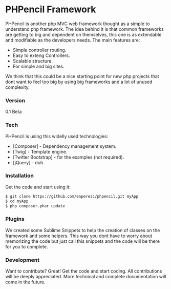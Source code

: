 # PHPencil Framework

PHPencil is another php MVC web framework thought as a simple to understand php framework. The idea behind it is that common frameworks are getting to big and dependent on themselves, this one is as extendable and modifiable as the developers needs. The main features are:

  - Simple controller routing.
  - Easy to exteng Controllers.
  - Scalable structure.
  - For simple and big sites.

We think that this could be a nice starting point for new php projects that dont want to feel too big by using big frameworks and a lot of unused complexity.

### Version
0.1 Beta

### Tech

PHPencil is using this widelly used technologies:

* [Composer] - Dependency management system.
* [Twig] - Template engine.
* [Twitter Bootstrap] - for the examples (not required).
* [jQuery] - duh.

### Installation

Get the code and start using it:

```sh
$ git clone https://github.com/eaperezc/phpencil.git myApp
$ cd myApp
$ php composer.phar update
```

### Plugins

We created some Sublime Snippets to help the creation of classes on the framework and some helpers. This way you dont have to worry about memorizing the code but just call this snippets and the code will be there for you to complete.

### Development

Want to contribute? Great! Get the code and start coding. All contributions will be deeply appreciated. More technical and complete documentation will come in the future.

